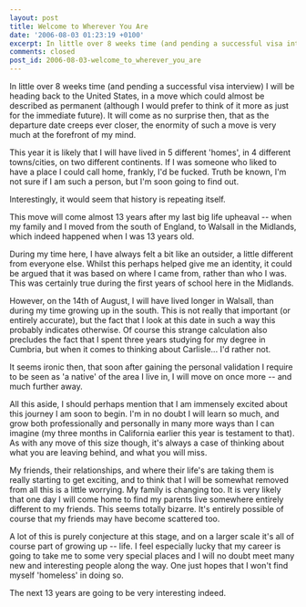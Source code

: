 ```yaml
---
layout: post
title: Welcome to Wherever You Are
date: '2006-08-03 01:23:19 +0100'
excerpt: In little over 8 weeks time (and pending a successful visa interview) I will be heading back to the United States.
comments: closed
post_id: 2006-08-03-welcome_to_wherever_you_are
---
```

In little over 8 weeks time (and pending a successful visa interview) I will be heading back to the United States, in a move which could almost be described as permanent (although I would prefer to think of it more as just for the immediate future). It will come as no surprise then, that as the departure date creeps ever closer, the enormity of such a move is very much at the forefront of my mind.

This year it is likely that I will have lived in 5 different 'homes', in 4 different towns/cities, on two different continents. If I was someone who liked to have a place I could call home, frankly, I'd be fucked. Truth be known, I'm not sure if I am such a person, but I'm soon going to find out.

Interestingly, it would seem that history is repeating itself.

This move will come almost 13 years after my last big life upheaval -- when my family and I moved from the south of England, to Walsall in the Midlands, which indeed happened when I was 13 years old. 

During my time here, I have always felt a bit like an outsider, a little different from everyone else. Whilst this perhaps helped give me an identity, it could be argued that it was based on where I came from, rather than who I was. This was certainly true during the first years of school here in the Midlands.

However, on the 14th of August, I will have lived longer in Walsall, than during my time growing up in the south. This is not really that important (or entirely accurate), but the fact that I look at this date in such a way this probably indicates otherwise. Of course this strange calculation also precludes the fact that I spent three years studying for my degree in Cumbria, but when it comes to thinking about Carlisle... I'd rather not.

It seems ironic then, that soon after gaining the personal validation I require to be seen as 'a native' of the area I live in, I will move on once more -- and much further away.

All this aside, I should perhaps mention that I am immensely excited about this journey I am soon to begin. I'm in no doubt I will learn so much, and grow both professionally and personally in many more ways than I can imagine (my three months in California earlier this year is testament to that). As with any move of this size though, it's always a case of thinking about what you are leaving behind, and what you will miss.

My friends, their relationships, and where their life's are taking them is really starting to get exciting, and to think that I will be somewhat removed from all this is a little worrying. My family is changing too. It is very likely that one day I will come home to find my parents live somewhere entirely different to my friends. This seems totally bizarre. It's entirely possible of course that my friends may have become scattered too.

A lot of this is purely conjecture at this stage, and on a larger scale it's all of course part of growing up  --  life. I feel especially lucky that my career is going to take me to some very special places and I will no doubt meet many new and interesting people along the way. One just hopes that I won't find myself 'homeless' in doing so.

The next 13 years are going to be very interesting indeed.